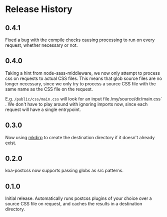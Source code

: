 # Release History

## 0.4.1

Fixed a bug with the compile checks causing processing to run on every request,
whether necessary or not.

## 0.4.0

Taking a hint from node-sass-middleware, we now only attempt to process css
on requests to actual CSS files. This means that glob source files are no longer
necessary, since we only try to process a source CSS file with the same name
as the CSS file on the request.

E.g. `/public/css/main.css` will look for an input file /my/source/dir/main.css`
. We don't have to play around with ignoring imports now, since each request
will have a single entrypoint.

## 0.3.0

Now using [mkdirp](https://github.com/substack/node-mkdirp) to create the
destination directory if it doesn't already exist.

## 0.2.0

koa-postcss now supports passing globs as src patterns.

## 0.1.0

Initial release. Automatically runs postcss plugins of your choice over a source
CSS file on request, and caches the results in a destination directory.
